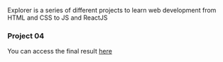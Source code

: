 Explorer is a series of different projects to learn web development from HTML and CSS to JS and ReactJS

### Project 04

You can access the final result [here](https://dadaniela.github.io/explorer-project4/)